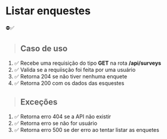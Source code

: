# Listar enquestes
⛔️✅

> ## Caso de uso
1. ✅  Recebe uma requisição do tipo **GET** na rota **/api/surveys**
2. ✅  Valida se a requiisção foi feita por uma usuário
3. ✅ Retorna 204 se não tiver nenhuma enquete
4. ✅ Retorna 200 com os dados das esquestes

> ## Exceções

1. ✅  Retorna erro 404 se a API não existir
2. ✅  Retorna erro se não for usuário
3. ✅ Retorna erro 500 se der erro ao tentar listar as enquetes